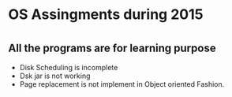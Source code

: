 # OS Assingments during 2015
# 
## All the programs are for learning purpose

* Disk Scheduling is incomplete
* Dsk jar is not working
* Page replacement is not implement in Object oriented Fashion.

